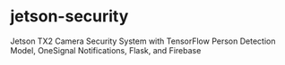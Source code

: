 # jetson-security
Jetson TX2 Camera Security System with TensorFlow Person Detection Model, OneSignal Notifications, Flask, and Firebase

